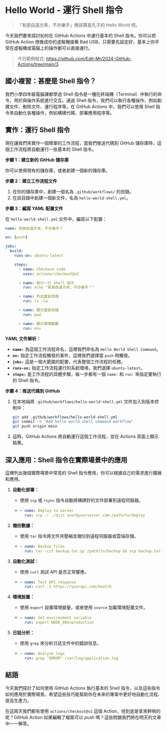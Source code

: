 # Hello World - 運行 Shell 指令

> 「有朋自遠方來，不亦樂乎」應該算是孔子的 Hello World 吧。

今天我們要來探討如何在 GitHub Actions 中運行基本的 Shell 指令。你可以把 GitHub Action 想像成你的虛擬機接著 Bad USB，只需要先設定好，基本上你平常在虛擬機或電腦上的操作都可以直接運行。

> 今日範例程式: <https://github.com/Edit-Mr/2024-GitHub-Actions/tree/main/3>

## 國小複習：甚麼是 Shell 指令？

我們小學四年級電腦課都學過 Shell 指令是一種在終端機（Terminal）中執行的命令，用於與操作系統進行交互。通過 Shell 指令，我們可以執行各種操作，例如創建文件、刪除文件、運行程序等。在 GitHub Actions 中，我們可以使用 Shell 指令來自動化各種操作，例如構建代碼、部署應用程序等。

## 實作：運行 Shell 指令

現在讓我們來實作一個簡單的工作流程，當我們推送代碼到 GitHub 儲存庫時，這個工作流程將自動運行一些基本的 Shell 指令。

**步驟 1：建立新的 GitHub 儲存庫**

你可以使用現有的儲存庫，或者創建一個新的儲存庫。

**步驟 2：建立工作流程文件**

1. 在你的儲存庫中，創建一個名為 `.github/workflows/` 的目錄。
2. 在該目錄中創建一個新文件，名為 `hello-world-shell.yml`。

**步驟 3：編寫 YAML 配置文件**

在 `hello-world-shell.yml` 文件中，編寫以下配置：

```yaml
name: 有朋自遠方來，不亦樂乎？

on: [push]

jobs:
  build:
    runs-on: ubuntu-latest

    steps:
      - name: Checkout code
        uses: actions/checkout@v2

      - name: 執行一行 Shell 指令
        run: echo "有朋自遠方來，不亦樂乎？"

      - name: 列出當前目錄
        run: ls -la

      - name: 顯示當前目錄
        run: pwd

      - name: 顯示環境變數
        run: env
```

**YAML 文件解析：**

- **`name:`** 為這個工作流程命名，這裡我們命名為 `Hello World Shell Command`。
- **`on:`** 指定工作流程觸發的事件，這裡我們選擇當 `push` 時觸發。
- **`jobs:`** 這是一個大範圍的配置，代表整個工作流程的任務。
- **`runs-on:`** 指定工作流程運行的系統環境，我們選擇 `ubuntu-latest`。
- **`steps:`** 是工作流程的具體步驟，每一步都有一個 `name:` 和 `run:` 來指定要執行的 Shell 指令。

**步驟 4：推送代碼到 GitHub**

1. 在本地端將 `.github/workflows/hello-world-shell.yml` 文件加入到版本控制中：
   ```bash
   git add .github/workflows/hello-world-shell.yml
   git commit -m "Add hello world shell command workflow"
   git push origin main
   ```
2. 這時，GitHub Actions 將自動運行這個工作流程，並在 Actions 頁面上顯示結果。

## 深入應用：Shell 指令在實際場景中的應用

這裡列出幾個實際場景中常見的 Shell 指令應用，你可以根據自己的需求進行擴展和應用。

1. **自動化部署：**

   - 使用 `scp` 或 `rsync` 指令自動將構建好的文件部署到遠程伺服器。
   - ```yaml
     - name: Deploy to server
       run: scp -r ./dist user@yourserver.com:/path/to/deploy
     ```

2. **備份數據：**

   - 使用 `tar` 指令將文件夾壓縮並備份到遠程伺服器或雲端存儲。
   - ```yaml
     - name: Backup files
       run: tar -czf backup.tar.gz /path/to/backup && scp backup.tar.gz user@backupserver:/backup/location
     ```

3. **自動化測試：**

   - 使用 `curl` 測試 API 是否正常響應。
   - ```yaml
     - name: Test API response
       run: curl -I https://yourapi.com/health
     ```

4. **環境設置：**

   - 使用 `export` 設置環境變量，或者使用 `source` 加載環境配置文件。
   - ```yaml
     - name: Set environment variable
       run: export NODE_ENV=production
     ```

5. **日誌分析：**
   - 使用 `grep` 來分析日誌文件中的錯誤信息。
   - ```yaml
     - name: Analyze logs
       run: grep "ERROR" /var/log/application.log
     ```

## 結語

今天我們探討了如何使用 GitHub Actions 執行基本的 Shell 指令，以及這些指令如何應用於實際場景。希望這些技巧能幫助你在未來的專案中更好地自動化流程、提高生產力。

在這兩天我們都有使用 `actions/checkout@v2` 這個 Action，他到底是拿來幹嘛的呢？GitHub Action 如果編輯了檔案可以 push 嗎？這些問題我們將在明天的文章中一一解答。
